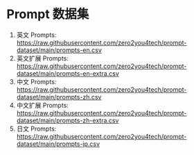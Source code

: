 # Prompt 数据集

1. 英文 Prompts: https://raw.githubusercontent.com/zero2you4tech/prompt-dataset/main/prompts-en.csv
2. 英文扩展 Prompts: https://raw.githubusercontent.com/zero2you4tech/prompt-dataset/main/prompts-en-extra.csv
3. 中文 Prompts: https://raw.githubusercontent.com/zero2you4tech/prompt-dataset/main/prompts-zh.csv
4. 中文扩展 Prompts: https://raw.githubusercontent.com/zero2you4tech/prompt-dataset/main/prompts-zh-extra.csv
5. 日文 Prompts: https://raw.githubusercontent.com/zero2you4tech/prompt-dataset/main/prompts-jp.csv


